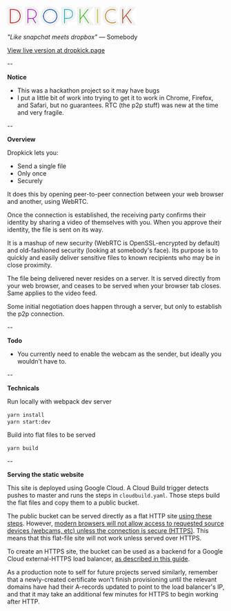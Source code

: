 <img src="public/images/logo.png" alt="Dropkick Logo" width="300"/>

_"Like snapchat meets dropbox"_ — Somebody

[View live version at dropkick.page](https://dropkick.page)

--

**Notice**

- This was a hackathon project so it may have bugs
- I put a little bit of work into trying to get it to work in Chrome, Firefox,
  and Safari, but no guarantees. RTC (the p2p stuff) was new at the time and
  very fragile.

--

**Overview**

Dropkick lets you:
- Send a single file
- Only once
- Securely

It does this by opening peer-to-peer connection between your web browser and
another, using WebRTC.

Once the connection is established, the receiving party confirms their identity
by sharing a video of themselves with you. When you approve their identity, the
file is sent on its way.

It is a mashup of new security (WebRTC is OpenSSL-encrypted by default) and
old-fashioned security (looking at somebody's face). Its purpose is to quickly
and easily deliver sensitive files to known recipients who may be in close
proximity.

The file being delivered never resides on a server. It is served directly from
your web browser, and ceases to be served when your browser tab closes. Same
applies to the video feed.

Some initial negotiation does happen through a server, but only to establish
the p2p connection.

--

**Todo**

- You currently need to enable the webcam as the sender, but ideally you
  wouldn't have to.

--

**Technicals**

Run locally with webpack dev server

```
yarn install
yarn start:dev
```

Build into flat files to be served

```
yarn build
```

--

**Serving the static website**

This site is deployed using Google Cloud. A Cloud Build trigger detects pushes
to master and runs the steps in `cloudbuild.yaml`. Those steps build the flat
files and copy them to a public bucket.

The public bucket can be served directly as a flat HTTP site
[using these steps](https://cloud.google.com/storage/docs/hosting-static-website).
However, [modern browsers will not allow access to requested source devices
(webcams, etc) unless the connection is secure (HTTPS)](https://stackoverflow.com/questions/34197653/getusermedia-in-chrome-47-without-using-https).
This means that this flat-file site will not work unless served over HTTPS.

To create an HTTPS site, the bucket can be used as a backend for a Google Cloud
external-HTTPS load balancer, [as described in this guide](https://cloud.google.com/load-balancing/docs/https/ext-load-balancer-backend-buckets).

As a production note to self for future projects served similarly, remember
that a newly-created certificate won't finish provisioning until the relevant
domains have had their A-records updated to point to the load balancer's IP,
and that it may take an additional few minutes for HTTPS to begin working after
HTTP.
